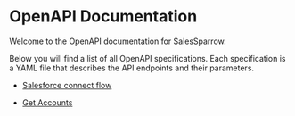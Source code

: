 # OpenAPI Documentation 

Welcome to the OpenAPI documentation for SalesSparrow.

Below you will find a list of all OpenAPI specifications. Each specification is a YAML file that describes the API endpoints and their parameters.

- [Salesforce connect flow](#https://github.com/TrueSparrowSystems/AI-SalesBridge-API/blob/salesforce_connect/src/main/resources/docs/openapiSpecifications/SalesforceConnectFlow.yaml)

- [Get Accounts](#https://github.com/TrueSparrowSystems/AI-SalesBridge-API/blob/salesforce_connect/src/main/resources/docs/openapiSpecifications/GetAccounts.yaml)


